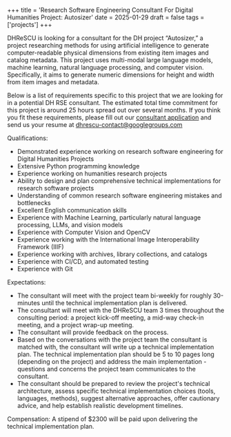 +++
title = 'Research Software Engineering Consultant For Digital Humanities Project: Autosizer'
date = 2025-01-29
draft = false
tags = ['projects']
+++

DHReSCU is looking for a consultant for the DH project “Autosizer,” a project researching methods for using artificial intelligence to generate computer-readable physical dimensions from existing item images and catalog metadata. This project uses multi-modal large language models, machine learning, natural language processing, and computer vision. Specifically, it aims to generate numeric dimensions for height and width from item images and metadata. 

Below is a list of requirements specific to this project that we are looking for in a potential DH RSE consultant. The estimated total time commitment for this project is around 25 hours spread out over several months. If you think you fit these requirements, please fill out our [consultant application](https://docs.google.com/forms/d/e/1FAIpQLSfHRFrmFT0qJvtdSXIJX_90U-mZNTopStYe9myq7ypK0AKAtg/viewform) and send us your resume at dhrescu-contact@googlegroups.com

Qualifications:

- Demonstrated experience working on research software engineering for Digital Humanities Projects
- Extensive Python programming knowledge
- Experience working on humanities research projects
- Ability to design and plan comprehensive technical implementations for research software projects
- Understanding of common research software engineering mistakes and bottlenecks
- Excellent English communication skills
- Experience with Machine Learning, particularly natural language processing, LLMs, and vision models
- Experience with Computer Vision and OpenCV
- Experience working with the International Image Interoperability Framework (IIIF)
- Experience working with archives, library collections, and catalogs
- Experience with CI/CD, and automated testing
- Experience with Git

Expectations:

- The consultant will meet with the project team bi-weekly for roughly 30-minutes until the technical implementation plan is delivered.
- The consultant will meet with the DHReSCU team 3 times throughout the consulting period: a project kick-off meeting, a mid-way check-in meeting, and a project wrap-up meeting.
- The consultant will provide feedback on the process.
- Based on the conversations with the project team the consultant is matched with, the consultant will write up a technical implementation plan. The technical implementation plan should be 5 to 10 pages long (depending on the project) and address the main implementation - questions and concerns the project team communicates to the consultant.
- The consultant should be prepared to review the project's technical architecture, assess specific technical implementation choices (tools, languages, methods), suggest alternative approaches, offer cautionary advice, and help establish realistic development timelines.

Compensation:
A stipend of $2300 will be paid upon delivering the technical implementation plan.
